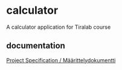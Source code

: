 # calculator
A calculator application for Tiralab course

## documentation
[Project Specification / Määrittelydokumentti](docs/specification.md)